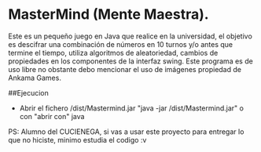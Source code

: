 # MasterMind (Mente Maestra).
Este es un pequeño juego en Java que realice en la universidad, el objetivo es descifrar una combinación de números en 10 turnos y/o antes que termine el tiempo, utiliza algoritmos de aleatoriedad, cambios de propiedades en los componentes de la interfaz swing.  Este programa es de uso libre no obstante debo mencionar el uso de imágenes propiedad de Ankama Games.

##Ejecucion
* Abrir el fichero /dist/Mastermind.jar "java -jar /dist/Mastermind.jar"  o con "abrir con" java

PS: Alumno del CUCIENEGA, si vas a usar este proyecto para entregar lo que no hiciste, minimo estudia el codigo :v
